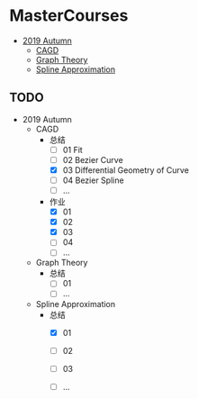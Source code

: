 # MasterCourses
- [2019 Autumn](2019Autumn/) 
  - [CAGD](2019Autumn/CAGD/) 
  - [Graph Theory](2019Autumn/GraphTheory/) 
  - [Spline Approximation](2019Autumn/SplineApproximation/) 

## TODO

- 2019 Autumn
  - CAGD
    - 总结
      - [ ] 01 Fit
      - [ ] 02 Bezier Curve
      - [x] 03 Differential Geometry of Curve
      - [ ] 04 Bezier Spline
      - [ ] ...
    - 作业
      - [x] 01
      - [x] 02
      - [x] 03
      - [ ] 04
      - [ ] ...
  - Graph Theory
    - 总结
      - [ ] 01
      - [ ] ...
  - Spline Approximation
    - 总结
      - [x] 01
      - [ ] 02
      - [ ] 03
      - [ ] ...
  

